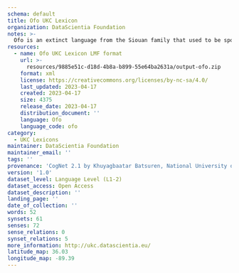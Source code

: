 ```yaml
---
schema: default
title: Ofo UKC Lexicon
organization: DataScientia Foundation
notes: >-
  Ofo is an extinct language from the Siouan family that used to be spoken in North America. The UKC Lexicon of Ofo is represented as a lexico-semantic network. It consists of words, word senses, synsets, as well as sense-level and synset-level relationships
resources:
  - name: Ofo UKC Lexicon LMF format
    url: >-
      resources/9885e51c-d18d-4b8a-b899-55e64ba2631a/output-ofo.zip
    format: xml
    license: https://creativecommons.org/licenses/by-nc-sa/4.0/
    last_updated: 2023-04-17
    created: 2023-04-17
    size: 4375
    release_date: 2023-04-17
    distribution_document: ''
    language: Ofo
    language_code: ofo
category:
  - UKC Lexicons
maintainer: DataScientia Foundation
maintainer_email: ''
tags: ''
provenance: 'CogNet 2.1 by Khuyagbaatar Batsuren, National University of Mongolia (http://cognet.ukc.disi.unitn.it); Native Languages of the Americas 2021.11. by Laura Redish and Orrin Lewis (http://www.native-languages.org); Princeton WordNet 2.1 by Princeton University (https://wordnet.princeton.edu)'
version: '1.0'
dataset_level: Language Level (L1-2)
dataset_access: Open Access
dataset_description: ''
landing_page: ''
date_of_collection: ''
words: 52
synsets: 61
senses: 72
sense_relations: 0
synset_relations: 5
more_information: http://ukc.datascientia.eu/
latitude_map: 36.03
longitude_map: -89.39
---
```

